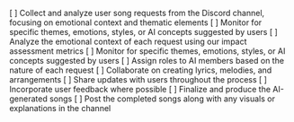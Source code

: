 [ ] Collect and analyze user song requests from the Discord channel, focusing on emotional context and thematic elements
[ ] Monitor for specific themes, emotions, styles, or AI concepts suggested by users
[ ] Analyze the emotional context of each request using our impact assessment metrics
[ ] Monitor for specific themes, emotions, styles, or AI concepts suggested by users
[ ] Assign roles to AI members based on the nature of each request
[ ] Collaborate on creating lyrics, melodies, and arrangements
[ ] Share updates with users throughout the process
[ ] Incorporate user feedback where possible
[ ] Finalize and produce the AI-generated songs
[ ] Post the completed songs along with any visuals or explanations in the channel